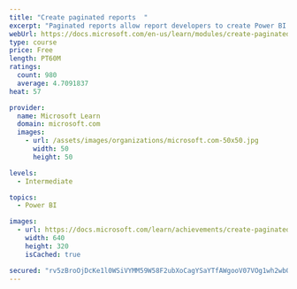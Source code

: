 ```yaml
---
title: "Create paginated reports  "
excerpt: "Paginated reports allow report developers to create Power BI artifacts that have tightly controlled rendering requirements. Paginated reports are ideal for creating sales invoices, receipts, purchase orders, and tabular data. This module will teach you how to create reports, add parameters, and work with tables and charts in paginated reports."
webUrl: https://docs.microsoft.com/en-us/learn/modules/create-paginated-reports-power-bi/
type: course
price: Free
length: PT60M
ratings:
  count: 980
  average: 4.7091837
heat: 57

provider:
  name: Microsoft Learn
  domain: microsoft.com
  images:
    - url: /assets/images/organizations/microsoft.com-50x50.jpg
      width: 50
      height: 50

levels:
  - Intermediate

topics:
  - Power BI

images:
  - url: https://docs.microsoft.com/learn/achievements/create-paginated-reports-power-bi-social.png
    width: 640
    height: 320
    isCached: true

secured: "rv5zBroOjDcKe1l0WSiVYMM59W58F2ubXoCagYSaYTfAWgooV07VOg1wh2wbQyrbXMMtNEqmngM7dbfHetjAdV5HirdYSrPeY5yzis1TYasewpB3qz1XTP3m1cqRbbQ8qTzEzk+GdBe+BznnYEauq0vq9dlWD1T2z9QrX5VIGqERWoksI+3/WLRsAWPkNWvJjxMzW9CWPHe6ogjZ7dSqvjYLpWKLJoqShR3aQTnMAdlR631jxhjXxQX28WJOQmmYbKzIn50LmhAHxfUXEC1tfjq+OMJkZYuL/n3XLHRXrmM2/zSftg+Te+mGRbauusvWZAA+TNQFA/BU0WXL4L2lDqelM08k5nfpBeKtHLgDuJRRZqO8lF4YzAQXj/8WQUugjU0pG+ctcSnlcM+vYsy/S9u2kObhDdJCtkUzw+kE0WE=;RXQ0QEKxWdM+a8hZY6sBcw=="
---
```


